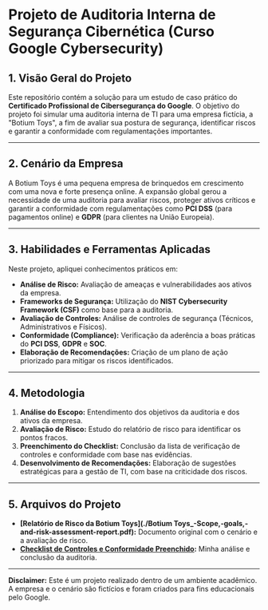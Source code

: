# Projeto de Auditoria Interna de Segurança Cibernética (Curso Google Cybersecurity)

## 1. Visão Geral do Projeto

Este repositório contém a solução para um estudo de caso prático do **Certificado Profissional de Cibersegurança do Google**. O objetivo do projeto foi simular uma auditoria interna de TI para uma empresa fictícia, a "Botium Toys", a fim de avaliar sua postura de segurança, identificar riscos e garantir a conformidade com regulamentações importantes.

---

## 2. Cenário da Empresa

A Botium Toys é uma pequena empresa de brinquedos em crescimento com uma nova e forte presença online. A expansão global gerou a necessidade de uma auditoria para avaliar riscos, proteger ativos críticos e garantir a conformidade com regulamentações como **PCI DSS** (para pagamentos online) e **GDPR** (para clientes na União Europeia).

---

## 3. Habilidades e Ferramentas Aplicadas

Neste projeto, apliquei conhecimentos práticos em:

* **Análise de Risco:** Avaliação de ameaças e vulnerabilidades aos ativos da empresa.
* **Frameworks de Segurança:** Utilização do **NIST Cybersecurity Framework (CSF)** como base para a auditoria.
* **Avaliação de Controles:** Análise de controles de segurança (Técnicos, Administrativos e Físicos).
* **Conformidade (Compliance):** Verificação da aderência a boas práticas do **PCI DSS**, **GDPR** e **SOC**.
* **Elaboração de Recomendações:** Criação de um plano de ação priorizado para mitigar os riscos identificados.

---

## 4. Metodologia

1.  **Análise do Escopo:** Entendimento dos objetivos da auditoria e dos ativos da empresa.
2.  **Avaliação de Risco:** Estudo do relatório de risco para identificar os pontos fracos.
3.  **Preenchimento do Checklist:** Conclusão da lista de verificação de controles e conformidade com base nas evidências.
4.  **Desenvolvimento de Recomendações:** Elaboração de sugestões estratégicas para a gestão de TI, com base na criticidade dos riscos.

---

## 5. Arquivos do Projeto

* **[Relatório de Risco da Botium Toys](./Botium Toys_-Scope,-goals,-and-risk-assessment-report.pdf):** Documento original com o cenário e a avaliação de risco.
* **[Checklist de Controles e Conformidade Preenchido](./Completed-Controls-and-Compliance-Checklist.pdf):** Minha análise e conclusão da auditoria.

---

**Disclaimer:** Este é um projeto realizado dentro de um ambiente acadêmico. A empresa e o cenário são fictícios e foram criados para fins educacionais pelo Google.
